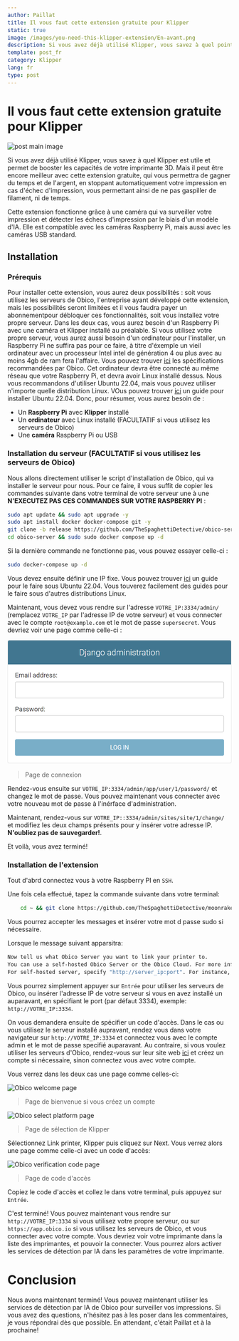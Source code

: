 ```yaml
---
author: Paillat
title: Il vous faut cette extension gratuite pour Klipper
static: true
image: /images/you-need-this-klipper-extension/En-avant.png
description: Si vous avez déjà utilisé Klipper, vous savez à quel point c'est utile. Mais il peut être encore meilleur avec cette extension gratuite.
template: post_fr
category: Klipper
lang: fr
type: post
---
```

# Il vous faut cette extension gratuite pour Klipper

<img src="<!-- image -->" alt="post main image" class="post-main-image">

Si vous avez déjà utilisé Klipper, vous savez à quel Klipper est utile et permet de booster les capacités de votre imprimante 3D. Mais il peut être encore meilleur avec cette extension gratuite, qui vous permettra de gagner du temps et de l'argent, en stoppant automatiquement votre impression en cas d'échec d'impression, vous permettant ainsi de ne pas gaspiller de filament, ni de temps.

Cette extension fonctionne grâce à une caméra qui va surveiller votre impression et détecter les échecs d'impression par le biais d'un modèle d'IA. Elle est compatible avec les caméras Raspberry Pi, mais aussi avec les caméras USB standard.

## Installation

### Prérequis
Pour installer cette extension, vous aurez deux possibilités : soit vous utilisez les serveurs de Obico, l'entreprise ayant développé cette extension, mais les possibilités seront limitées et il vous faudra payer un abonnementpour débloquer ces fonctionnalités, soit vous installez votre propre serveur. Dans les deux cas, vous aurez besoin d'un Raspberry Pi avec une caméra et Klipper installé au préalable. Si vous utilisez votre propre serveur, vous aurez aussi besoin d'un ordinateur pour l'installer, un Raspberry Pi ne suffira pas pour ce faire, à titre d'éxemple un vieil ordinateur avec un processeur Intel intel de génération 4 ou plus avec au moins 4gb de ram fera l'affaire. Vous pouvez trouver [ici](https://obico.io/docs/server-guides/hardware-requirements/) les spécifications recommandées par Obico. Cet ordinateur devra être connecté au même réseau que votre Raspberry Pi, et devra avoir Linux installé dessus. Nous vous recommandons d'utiliser Ubuntu 22.04, mais vous pouvez utiliser n'importe quelle distribution Linux. VOus pouvez trouver [ici](https://lecrabeinfo.net/installer-ubuntu-22-04-lts-le-guide-complet.html) un guide pour installer Ubuntu 22.04.
Donc, pour résumer, vous aurez besoin de :
- Un **Raspberry Pi** avec **Klipper** installé
- Un **ordinateur** avec Linux installé (FACULTATIF si vous utilisez les serveurs de Obico)
- Une **caméra** Raspberry Pi ou USB

### Installation du serveur (FACULTATIF si vous utilisez les serveurs de Obico)
Nous allons directement utiliser le script d'installation de Obico, qui va installer le serveur pour nous. Pour ce faire, il vous suffit de copier les commandes suivante dans votre terminal de votre serveur une à une  **N'EXECUTEZ PAS CES COMMANDES SUR VOTRE RASPBERRY PI** :

```bash
sudo apt update && sudo apt upgrade -y
sudo apt install docker docker-compose git -y
git clone -b release https://github.com/TheSpaghettiDetective/obico-server.git
cd obico-server && sudo sudo docker compose up -d
```

Si la dernière commande ne fonctionne pas, vous pouvez essayer celle-ci :
```bash
sudo docker-compose up -d
```

Vous devez ensuite définir une IP fixe. Vous pouvez trouver [ici](https://encause.fr/comment-configurer-une-adresse-ip-statique-sur-ubuntu-22-04-lts-et-22-10/) un guide pour le faire sous Ubuntu 22.04. Vous touverez facilement des guides pour le faire sous d'autres distributions Linux.

Maintenant, vous devez vous rendre sur l'adresse `VOTRE_IP:3334/admin/` (remplacez `VOTRE_IP` par l'adresse IP de votre serveur) et vous connecter avec le compte `root@example.com` et le mot de passe `supersecret`. Vous devriez voir une page comme celle-ci :

<div class="images">
<div class="image">
<img src="/images/you-need-this-klipper-extension/DJANGO_LOGIN.png" alt="Django login page">
<blockquote class="image-caption">Page de connexion</blockquote>
</div>
</div>

Rendez-vous ensuite sur `VOTRE_IP:3334/admin/app/user/1/password/` et changez le mot de passe. Vous pouvez maintenant vous connecter avec votre nouveau mot de passe à l'inérface d'administration.

Maintenant, rendez-vous sur `VOTRE_IP::3334/admin/sites/site/1/change/` et modifiez les deux champs présents pour y insérer votre adresse IP. **N'oubliez pas de sauvegarder!**.

Et voilà, vous avez terminé!

### Installation de l'extension

Tout d'abrd connectez vous à votre Raspberry PI en `SSH`.

Une fois cela effectué, tapez la commande suivante dans votre terminal:

```bash
    cd ~ && git clone https://github.com/TheSpaghettiDetective/moonraker-obico.git && cd moonraker-obico && ./install.sh
```

Vous pourrez accepter les messages et insérer votre mot d passe sudo si nécessaire.

Lorsque le message suivant apparsitra:
```bash
Now tell us what Obico Server you want to link your printer to.
You can use a self-hosted Obico Server or the Obico Cloud. For more information, please visit: https://obico.io.
For self-hosted server, specify "http://server_ip:port". For instance, http://192.168.0.5:3334.
```

Vous pourrez simplement appuyer sur `Entrée` pour utiliser les serveurs de Obico, ou insérer l'adresse IP de votre serveur si vous en avez installé un auparavant, en spécifiant le port (par défaut 3334), exemple: `http://VOTRE_IP:3334`.

On vous demandera ensuite de spécifier un code d'accès. Dans le cas ou vous utilisez le serveur installé aupravant, rendez vous dans votre navigateur sur `http://VOTRE_IP:3334` et connectez vous avec le compte admin et le mot de passe specifié auparavant. Au contraire, si vous voulez utiliser les serveurs d'Obico, rendez-vous sur leur site web [ici](https://app.obico.io/accounts/signup/) et créez un compte si nécessaire, sinon connectez vous avec votre compte.

Vous verrez dans les deux cas une page comme celles-ci:

<div class="images">
<div class="image">
    <img src="https://www.obico.io/assets/images/welcome-web-0df98f779b3afdaf66556e3fbce5f386.jpg" alt="Obico welcome page">
    <blockquote class="image-caption">Page de bienvenue si vous créez un compte</blockquote>
</div>
<div class="image">
    <img src="https://www.obico.io/img/user-guides/setupguide/select-platform-web.jpg" alt="Obico select platform page">
    <blockquote class="image-caption">Page de sélection de Klipper</blockquote>
</div>
</div>

Sélectionnez Link printer, Klipper puis cliquez sur Next. Vous verrez alors une page comme celle-ci avec un code d'accès:

<div class="images">
<div class="image">
    <img src="https://www.obico.io/img/user-guides/setupguide/klipper-verification-code-web.jpg" alt="Obico verification code page">
    <blockquote class="image-caption">Page de code d'accès</blockquote>
</div>
</div>

Copiez le code d'accès et collez le dans votre terminal, puis appuyez sur `Entrée`.

C'est terminé! Vous pouvez maintenant vous rendre sur `http://VOTRE_IP:3334` si vous utilisez votre propre serveur, ou sur `https://app.obico.io` si vous utilisez les serveurs de Obico, et vous connecter avec votre compte. Vous devriez voir votre imprimante dans la liste des imprimantes, et pouvoir la connecter. Vous pourrez alors activer les services de détection par IA dans les paramètres de votre imprimante.

# Conclusion

Nous avons maintenant terminé! Vous pouvez maintenant utiliser les services de détection par IA de Obico pour surveiller vos impressions. Si vous avez des questions, n'hésitez pas à les poser dans les commentaires, je vous répondrai dès que possible. En attendant, c'était Paillat et à la prochaine!